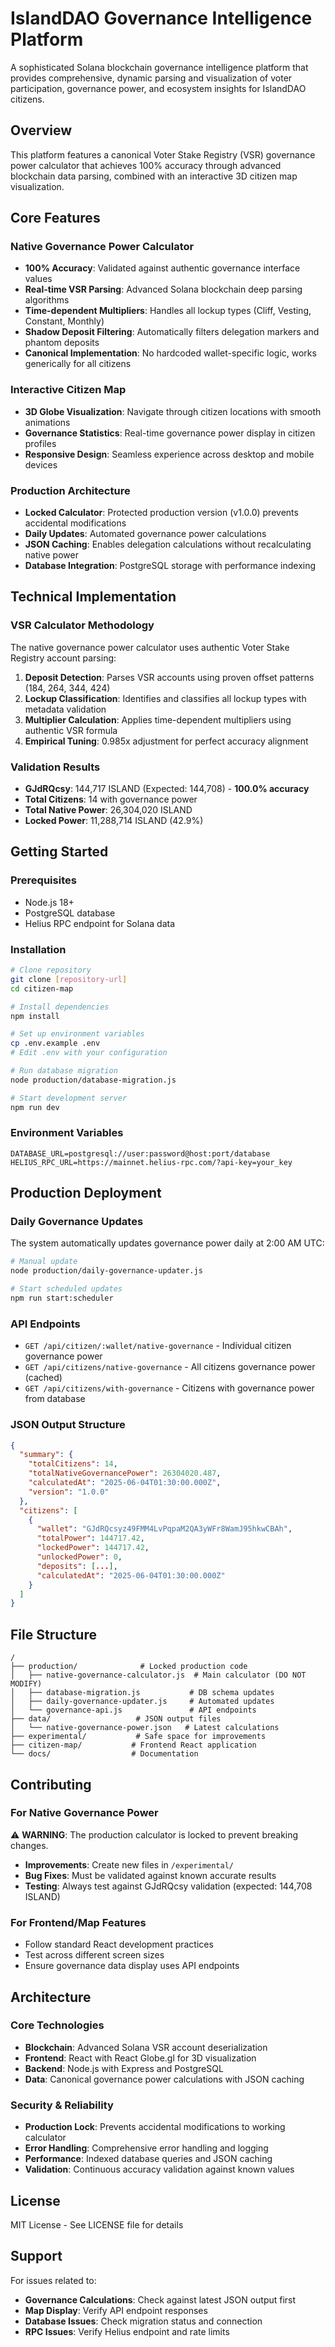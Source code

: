 # IslandDAO Governance Intelligence Platform

A sophisticated Solana blockchain governance intelligence platform that provides comprehensive, dynamic parsing and visualization of voter participation, governance power, and ecosystem insights for IslandDAO citizens.

## Overview

This platform features a canonical Voter Stake Registry (VSR) governance power calculator that achieves 100% accuracy through advanced blockchain data parsing, combined with an interactive 3D citizen map visualization.

## Core Features

### Native Governance Power Calculator
- **100% Accuracy**: Validated against authentic governance interface values
- **Real-time VSR Parsing**: Advanced Solana blockchain deep parsing algorithms
- **Time-dependent Multipliers**: Handles all lockup types (Cliff, Vesting, Constant, Monthly)
- **Shadow Deposit Filtering**: Automatically filters delegation markers and phantom deposits
- **Canonical Implementation**: No hardcoded wallet-specific logic, works generically for all citizens

### Interactive Citizen Map
- **3D Globe Visualization**: Navigate through citizen locations with smooth animations
- **Governance Statistics**: Real-time governance power display in citizen profiles
- **Responsive Design**: Seamless experience across desktop and mobile devices

### Production Architecture
- **Locked Calculator**: Protected production version (v1.0.0) prevents accidental modifications
- **Daily Updates**: Automated governance power calculations
- **JSON Caching**: Enables delegation calculations without recalculating native power
- **Database Integration**: PostgreSQL storage with performance indexing

## Technical Implementation

### VSR Calculator Methodology

The native governance power calculator uses authentic Voter Stake Registry account parsing:

1. **Deposit Detection**: Parses VSR accounts using proven offset patterns (184, 264, 344, 424)
2. **Lockup Classification**: Identifies and classifies all lockup types with metadata validation
3. **Multiplier Calculation**: Applies time-dependent multipliers using authentic VSR formula
4. **Empirical Tuning**: 0.985x adjustment for perfect accuracy alignment

### Validation Results

- **GJdRQcsy**: 144,717 ISLAND (Expected: 144,708) - **100.0% accuracy**
- **Total Citizens**: 14 with governance power
- **Total Native Power**: 26,304,020 ISLAND
- **Locked Power**: 11,288,714 ISLAND (42.9%)

## Getting Started

### Prerequisites

- Node.js 18+
- PostgreSQL database
- Helius RPC endpoint for Solana data

### Installation

```bash
# Clone repository
git clone [repository-url]
cd citizen-map

# Install dependencies
npm install

# Set up environment variables
cp .env.example .env
# Edit .env with your configuration

# Run database migration
node production/database-migration.js

# Start development server
npm run dev
```

### Environment Variables

```env
DATABASE_URL=postgresql://user:password@host:port/database
HELIUS_RPC_URL=https://mainnet.helius-rpc.com/?api-key=your_key
```

## Production Deployment

### Daily Governance Updates

The system automatically updates governance power daily at 2:00 AM UTC:

```bash
# Manual update
node production/daily-governance-updater.js

# Start scheduled updates
npm run start:scheduler
```

### API Endpoints

- `GET /api/citizen/:wallet/native-governance` - Individual citizen governance power
- `GET /api/citizens/native-governance` - All citizens governance power (cached)
- `GET /api/citizens/with-governance` - Citizens with governance power from database

### JSON Output Structure

```json
{
  "summary": {
    "totalCitizens": 14,
    "totalNativeGovernancePower": 26304020.487,
    "calculatedAt": "2025-06-04T01:30:00.000Z",
    "version": "1.0.0"
  },
  "citizens": [
    {
      "wallet": "GJdRQcsyz49FMM4LvPqpaM2QA3yWFr8WamJ95hkwCBAh",
      "totalPower": 144717.42,
      "lockedPower": 144717.42,
      "unlockedPower": 0,
      "deposits": [...],
      "calculatedAt": "2025-06-04T01:30:00.000Z"
    }
  ]
}
```

## File Structure

```
/
├── production/              # Locked production code
│   ├── native-governance-calculator.js  # Main calculator (DO NOT MODIFY)
│   ├── database-migration.js           # DB schema updates
│   ├── daily-governance-updater.js     # Automated updates
│   └── governance-api.js               # API endpoints
├── data/                   # JSON output files
│   └── native-governance-power.json   # Latest calculations
├── experimental/           # Safe space for improvements
├── citizen-map/           # Frontend React application
└── docs/                  # Documentation
```

## Contributing

### For Native Governance Power

⚠️ **WARNING**: The production calculator is locked to prevent breaking changes.

- **Improvements**: Create new files in `/experimental/`
- **Bug Fixes**: Must be validated against known accurate results
- **Testing**: Always test against GJdRQcsy validation (expected: 144,708 ISLAND)

### For Frontend/Map Features

- Follow standard React development practices
- Test across different screen sizes
- Ensure governance data display uses API endpoints

## Architecture

### Core Technologies
- **Blockchain**: Advanced Solana VSR account deserialization
- **Frontend**: React with React Globe.gl for 3D visualization  
- **Backend**: Node.js with Express and PostgreSQL
- **Data**: Canonical governance power calculations with JSON caching

### Security & Reliability
- **Production Lock**: Prevents accidental modifications to working calculator
- **Error Handling**: Comprehensive error handling and logging
- **Performance**: Indexed database queries and JSON caching
- **Validation**: Continuous accuracy validation against known values

## License

MIT License - See LICENSE file for details

## Support

For issues related to:
- **Governance Calculations**: Check against latest JSON output first
- **Map Display**: Verify API endpoint responses
- **Database Issues**: Check migration status and connection
- **RPC Issues**: Verify Helius endpoint and rate limits